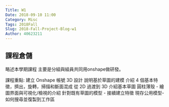 ```yaml
---
Title: W1
Date: 2018-09-10 11:00
Category: Misc
Tags: 2018Fall
Slug: 2018-Fall-Project-Blog-w1
Author: 40623211
---
```




<!-- PELICAN_END_SUMMARY -->

課程倉儲
----

略述本學期課程
主要是分組與組員共同用onshape做研發。

課程重點:
建立 Onshape 帳號 
3D 設計
說明基於草圖的建模
介紹 4 個基本特徵，擠出，旋轉，掃描和斷面混成
從 2D 過渡到 3D
介紹基本草圖
圓柱薄殼 - 繪圖界面與可視化/檢視的介紹
針對既有草圖的模型 - 接續建立特徵
現存公用模型- 如何搜尋並復製到工作區


